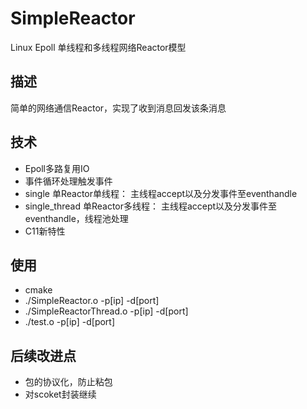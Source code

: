 # SimpleReactor

Linux Epoll 单线程和多线程网络Reactor模型

## 描述
简单的网络通信Reactor，实现了收到消息回发该条消息

## 技术
- Epoll多路复用IO
- 事件循环处理触发事件
- single 单Reactor单线程：
  主线程accept以及分发事件至eventhandle
- single_thread 单Reactor多线程：
  主线程accept以及分发事件至eventhandle，线程池处理
- C11新特性

## 使用
- cmake
- ./SimpleReactor.o -p[ip] -d[port]
- ./SimpleReactorThread.o -p[ip] -d[port]
- ./test.o -p[ip] -d[port]

## 后续改进点
- 包的协议化，防止粘包
- 对scoket封装继续